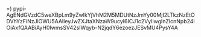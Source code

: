 =)
pypi-AgENdGVzdC5weXBpLm9yZwIkYjVhM2M5MDUtNzJmYy00MjI2LTkzNzEtODVhYzFiNzJlOWU5AAIleyJwZXJtaXNzaW9ucyI6ICJ1c2VyIiwgInZlcnNpb24iOiAxfQAABiAyH0IwmsSV42sIWqyb-N2jqdY6ezoezJESvMU4PysY4A